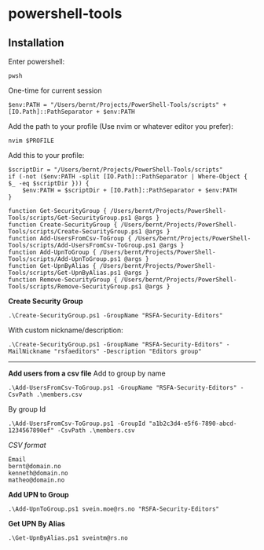 # powershell-tools

## Installation

Enter powershell:
```
pwsh
```

One-time for current session
```
$env:PATH = "/Users/bernt/Projects/PowerShell-Tools/scripts" + [IO.Path]::PathSeparator + $env:PATH
```

Add the path to your profile (Use nvim or whatever editor you prefer):
```
nvim $PROFILE
```
Add this to your profile:
```
$scriptDir = "/Users/bernt/Projects/PowerShell-Tools/scripts"
if (-not ($env:PATH -split [IO.Path]::PathSeparator | Where-Object { $_ -eq $scriptDir })) {
    $env:PATH = $scriptDir + [IO.Path]::PathSeparator + $env:PATH
}

function Get-SecurityGroup { /Users/bernt/Projects/PowerShell-Tools/scripts/Get-SecurityGroup.ps1 @args }
function Create-SecurityGroup { /Users/bernt/Projects/PowerShell-Tools/scripts/Create-SecurityGroup.ps1 @args }
function Add-UsersFromCsv-ToGroup { /Users/bernt/Projects/PowerShell-Tools/scripts/Add-UsersFromCsv-ToGroup.ps1 @args }
function Add-UpnToGroup { /Users/bernt/Projects/PowerShell-Tools/scripts/Add-UpnToGroup.ps1 @args }
function Get-UpnByAlias { /Users/bernt/Projects/PowerShell-Tools/scripts/Get-UpnByAlias.ps1 @args }
function Remove-SecurityGroup { /Users/bernt/Projects/PowerShell-Tools/scripts/Remove-SecurityGroup.ps1 @args }
```

**Create Security Group** 
```
.\Create-SecurityGroup.ps1 -GroupName "RSFA-Security-Editors"
```

With custom nickname/description:
```
.\Create-SecurityGroup.ps1 -GroupName "RSFA-Security-Editors" -MailNickname "rsfaeditors" -Description "Editors group"
```
---
**Add users from a csv file**
Add to group by name
```
.\Add-UsersFromCsv-ToGroup.ps1 -GroupName "RSFA-Security-Editors" -CsvPath .\members.csv
```
By group Id
```
.\Add-UsersFromCsv-ToGroup.ps1 -GroupId "a1b2c3d4-e5f6-7890-abcd-1234567890ef" -CsvPath .\members.csv
```

*CSV format*
```
Email
bernt@domain.no
kenneth@domain.no
matheo@domain.no
```

**Add UPN to Group**
```
.\Add-UpnToGroup.ps1 svein.moe@rs.no "RSFA-Security-Editors"
```

**Get UPN By Alias**
```
.\Get-UpnByAlias.ps1 sveintm@rs.no
```
